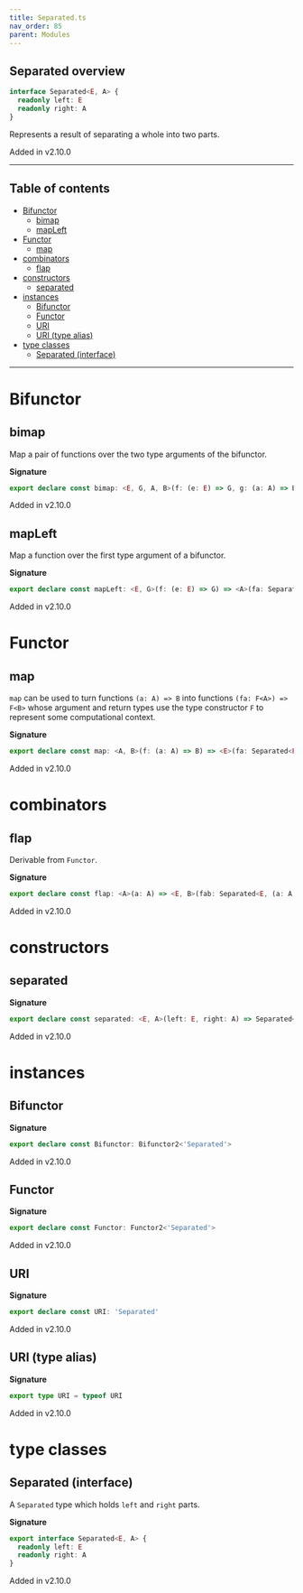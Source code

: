 ```yaml
---
title: Separated.ts
nav_order: 85
parent: Modules
---
```


## Separated overview

```ts
interface Separated<E, A> {
  readonly left: E
  readonly right: A
}
```

Represents a result of separating a whole into two parts.

Added in v2.10.0

---

<h2 class="text-delta">Table of contents</h2>

- [Bifunctor](#bifunctor)
  - [bimap](#bimap)
  - [mapLeft](#mapleft)
- [Functor](#functor)
  - [map](#map)
- [combinators](#combinators)
  - [flap](#flap)
- [constructors](#constructors)
  - [separated](#separated)
- [instances](#instances)
  - [Bifunctor](#bifunctor-1)
  - [Functor](#functor-1)
  - [URI](#uri)
  - [URI (type alias)](#uri-type-alias)
- [type classes](#type-classes)
  - [Separated (interface)](#separated-interface)

---

# Bifunctor

## bimap

Map a pair of functions over the two type arguments of the bifunctor.

**Signature**

```ts
export declare const bimap: <E, G, A, B>(f: (e: E) => G, g: (a: A) => B) => (fa: Separated<E, A>) => Separated<G, B>
```

Added in v2.10.0

## mapLeft

Map a function over the first type argument of a bifunctor.

**Signature**

```ts
export declare const mapLeft: <E, G>(f: (e: E) => G) => <A>(fa: Separated<E, A>) => Separated<G, A>
```

Added in v2.10.0

# Functor

## map

`map` can be used to turn functions `(a: A) => B` into functions `(fa: F<A>) => F<B>` whose argument and return types
use the type constructor `F` to represent some computational context.

**Signature**

```ts
export declare const map: <A, B>(f: (a: A) => B) => <E>(fa: Separated<E, A>) => Separated<E, B>
```

Added in v2.10.0

# combinators

## flap

Derivable from `Functor`.

**Signature**

```ts
export declare const flap: <A>(a: A) => <E, B>(fab: Separated<E, (a: A) => B>) => Separated<E, B>
```

Added in v2.10.0

# constructors

## separated

**Signature**

```ts
export declare const separated: <E, A>(left: E, right: A) => Separated<E, A>
```

Added in v2.10.0

# instances

## Bifunctor

**Signature**

```ts
export declare const Bifunctor: Bifunctor2<'Separated'>
```

Added in v2.10.0

## Functor

**Signature**

```ts
export declare const Functor: Functor2<'Separated'>
```

Added in v2.10.0

## URI

**Signature**

```ts
export declare const URI: 'Separated'
```

Added in v2.10.0

## URI (type alias)

**Signature**

```ts
export type URI = typeof URI
```

Added in v2.10.0

# type classes

## Separated (interface)

A `Separated` type which holds `left` and `right` parts.

**Signature**

```ts
export interface Separated<E, A> {
  readonly left: E
  readonly right: A
}
```

Added in v2.10.0
